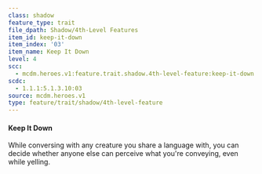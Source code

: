 ```yaml
---
class: shadow
feature_type: trait
file_dpath: Shadow/4th-Level Features
item_id: keep-it-down
item_index: '03'
item_name: Keep It Down
level: 4
scc:
  - mcdm.heroes.v1:feature.trait.shadow.4th-level-feature:keep-it-down
scdc:
  - 1.1.1:5.1.3.10:03
source: mcdm.heroes.v1
type: feature/trait/shadow/4th-level-feature
---
```


#### Keep It Down

While conversing with any creature you share a language with, you can decide whether anyone else can perceive what you're conveying, even while yelling.
